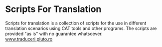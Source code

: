 # Scripts For Translation
Scripts for translation is a collection of scripts for the use in different translation scenarios using CAT tools and other programs.
The scripts are provided "as is" with no guarantee whatsoever.<br>
www.traduceri.pluto.ro
